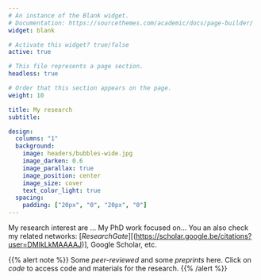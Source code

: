 ```yaml
---
# An instance of the Blank widget.
# Documentation: https://sourcethemes.com/academic/docs/page-builder/
widget: blank

# Activate this widget? true/false
active: true

# This file represents a page section.
headless: true

# Order that this section appears on the page.
weight: 10

title: My research
subtitle:

design:
  columns: "1"
  background:
    image: headers/bubbles-wide.jpg
    image_darken: 0.6
    image_parallax: true
    image_position: center
    image_size: cover
    text_color_light: true
  spacing:
    padding: ["20px", "0", "20px", "0"]
---
```


My research interest are ...
My PhD work focused on...
You an also check my related networks: [*ResearchGate*][(https://scholar.google.be/citations?user=DMIkLkMAAAAJ)], Google Scholar, etc.

{{% alert note %}}
Some *peer-reviewed* and some *preprints* here. Click on *code* to access code and materials for the research. 
{{% /alert %}}
